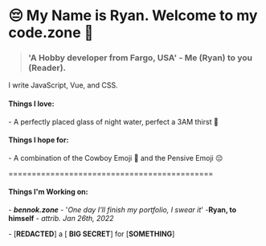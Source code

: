 😔 My Name is Ryan. Welcome to my **code.zone** 🤠
============================================

> ### 'A Hobby developer from Fargo, USA' - Me (Ryan) to you (Reader). 
I write JavaScript, Vue, and CSS.
#### Things I love:

\- A perfectly placed glass of night water, perfect a 3AM thirst 🤽 

#### Things I hope for:

\- A combination of the Cowboy Emoji 🤠 and the Pensive Emoji 😔 

============================================

#### Things I'm Working on: 

\- ***bennok.zone***  - '*One day I'll finish my portfolio, I swear it*'  -**Ryan, to himself** - *attrib. Jan 26th, 2022*

\- [**REDACTED**] a [ **BIG SECRET**] for [**SOMETHING**]

